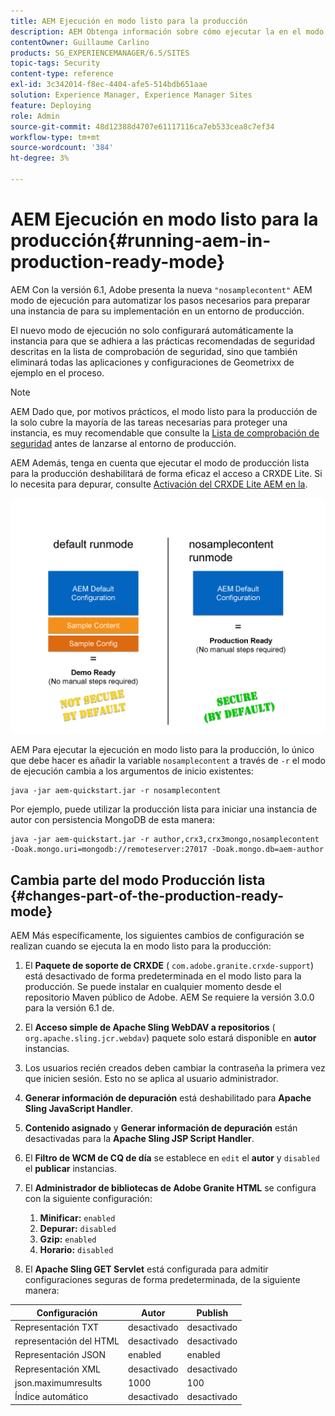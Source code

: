 ```yaml
---
title: AEM Ejecución en modo listo para la producción
description: AEM Obtenga información sobre cómo ejecutar la en el modo Producción lista.
contentOwner: Guillaume Carlino
products: SG_EXPERIENCEMANAGER/6.5/SITES
topic-tags: Security
content-type: reference
exl-id: 3c342014-f8ec-4404-afe5-514bdb651aae
solution: Experience Manager, Experience Manager Sites
feature: Deploying
role: Admin
source-git-commit: 48d12388d4707e61117116ca7eb533cea8c7ef34
workflow-type: tm+mt
source-wordcount: '384'
ht-degree: 3%

---
```


# AEM Ejecución en modo listo para la producción{#running-aem-in-production-ready-mode}

AEM Con la versión 6.1, Adobe presenta la nueva `"nosamplecontent"` AEM modo de ejecución para automatizar los pasos necesarios para preparar una instancia de para su implementación en un entorno de producción.

El nuevo modo de ejecución no solo configurará automáticamente la instancia para que se adhiera a las prácticas recomendadas de seguridad descritas en la lista de comprobación de seguridad, sino que también eliminará todas las aplicaciones y configuraciones de Geometrixx de ejemplo en el proceso.

>[!NOTE]
>
>AEM Dado que, por motivos prácticos, el modo listo para la producción de la solo cubre la mayoría de las tareas necesarias para proteger una instancia, es muy recomendable que consulte la [Lista de comprobación de seguridad](/help/sites-administering/security-checklist.md) antes de lanzarse al entorno de producción.
>
>AEM Además, tenga en cuenta que ejecutar el modo de producción lista para la producción deshabilitará de forma eficaz el acceso a CRXDE Lite. Si lo necesita para depurar, consulte [Activación del CRXDE Lite AEM en la](/help/sites-administering/enabling-crxde-lite.md).

![chlimage_1-83](assets/chlimage_1-83a.png)

AEM Para ejecutar la ejecución en modo listo para la producción, lo único que debe hacer es añadir la variable `nosamplecontent` a través de `-r` el modo de ejecución cambia a los argumentos de inicio existentes:

```shell
java -jar aem-quickstart.jar -r nosamplecontent
```

Por ejemplo, puede utilizar la producción lista para iniciar una instancia de autor con persistencia MongoDB de esta manera:

```shell
java -jar aem-quickstart.jar -r author,crx3,crx3mongo,nosamplecontent -Doak.mongo.uri=mongodb://remoteserver:27017 -Doak.mongo.db=aem-author
```

## Cambia parte del modo Producción lista {#changes-part-of-the-production-ready-mode}

AEM Más específicamente, los siguientes cambios de configuración se realizan cuando se ejecuta la en modo listo para la producción:

1. El **Paquete de soporte de CRXDE** ( `com.adobe.granite.crxde-support`) está desactivado de forma predeterminada en el modo listo para la producción. Se puede instalar en cualquier momento desde el repositorio Maven público de Adobe. AEM Se requiere la versión 3.0.0 para la versión 6.1 de.

1. El **Acceso simple de Apache Sling WebDAV a repositorios** ( `org.apache.sling.jcr.webdav`) paquete solo estará disponible en **autor** instancias.

1. Los usuarios recién creados deben cambiar la contraseña la primera vez que inicien sesión. Esto no se aplica al usuario administrador.
1. **Generar información de depuración** está deshabilitado para **Apache Sling JavaScript Handler**.

1. **Contenido asignado** y **Generar información de depuración** están desactivadas para la **Apache Sling JSP Script Handler**.

1. El **Filtro de WCM de CQ de día** se establece en `edit` el **autor** y `disabled` el **publicar** instancias.

1. El **Administrador de bibliotecas de Adobe Granite HTML** se configura con la siguiente configuración:

   1. **Minificar:** `enabled`
   1. **Depurar:** `disabled`
   1. **Gzip:** `enabled`
   1. **Horario:** `disabled`

1. El **Apache Sling GET Servlet** está configurada para admitir configuraciones seguras de forma predeterminada, de la siguiente manera:

| **Configuración** | **Autor** | **Publish** |
|---|---|---|
| Representación TXT | desactivado | desactivado |
| representación del HTML | desactivado | desactivado |
| Representación JSON | enabled | enabled |
| Representación XML | desactivado | desactivado |
| json.maximumresults | 1000 | 100 |
| Índice automático | desactivado | desactivado |
